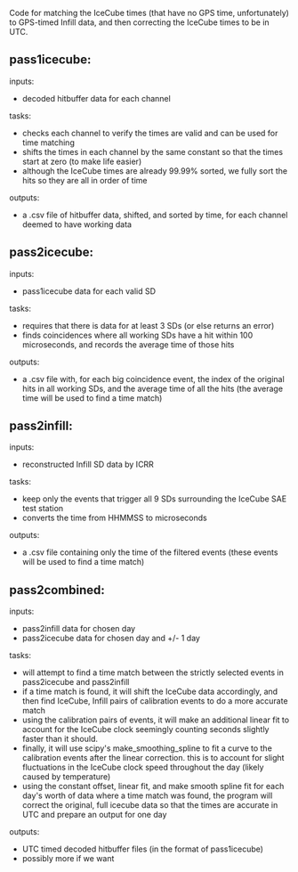 Code for matching the IceCube times (that have no GPS time, unfortunately) to GPS-timed Infill data, and then correcting the IceCube times to be in UTC.

## pass1icecube:
inputs:
- decoded hitbuffer data for each channel

tasks:
- checks each channel to verify the times are valid and can be used for time matching
- shifts the times in each channel by the same constant so that the times start at zero (to make life easier)
- although the IceCube times are already 99.99% sorted, we fully sort the hits so they are all in order of time

outputs:
- a .csv file of hitbuffer data, shifted, and sorted by time, for each channel deemed to have working data

## pass2icecube:
inputs:
- pass1icecube data for each valid SD

tasks:
- requires that there is data for at least 3 SDs (or else returns an error)
- finds coincidences where all working SDs have a hit within 100 microseconds, and records the average time of those hits
  
outputs:
- a .csv file with, for each big coincidence event, the index of the original hits in all working SDs, and the average time of all the hits (the average time will be used to find a time match)

## pass2infill:
inputs:
- reconstructed Infill SD data by ICRR
  
tasks:
- keep only the events that trigger all 9 SDs surrounding the IceCube SAE test station
- converts the time from HHMMSS to microseconds
  
outputs:
- a .csv file containing only the time of the filtered events (these events will be used to find a time match)

## pass2combined:
inputs:
- pass2infill data for chosen day
- pass2icecube data for chosen day and +/- 1 day
  
tasks:
- will attempt to find a time match between the strictly selected events in pass2icecube and pass2infill
- if a time match is found, it will shift the IceCube data accordingly, and then find IceCube, Infill pairs of calibration events to do a more accurate match
- using the calibration pairs of events, it will make an additional linear fit to account for the IceCube clock seemingly counting seconds slightly faster than it should. 
- finally, it will use scipy's make_smoothing_spline to fit a curve to the calibration events after the linear correction. this is to account for slight fluctuations in the IceCube clock speed throughout the day (likely caused by temperature)
- using the constant offset, linear fit, and make smooth spline fit for each day's worth of data where a time match was found, the program will correct the original, full icecube data so that the times are accurate in UTC and prepare an output for one day
  
outputs:
- UTC timed decoded hitbuffer files (in the format of pass1icecube)
- possibly more if we want
